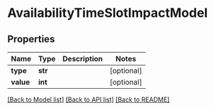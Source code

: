 # AvailabilityTimeSlotImpactModel

## Properties
Name | Type | Description | Notes
------------ | ------------- | ------------- | -------------
**type** | **str** |  | [optional] 
**value** | **int** |  | [optional] 

[[Back to Model list]](../README.md#documentation-for-models) [[Back to API list]](../README.md#documentation-for-api-endpoints) [[Back to README]](../README.md)


